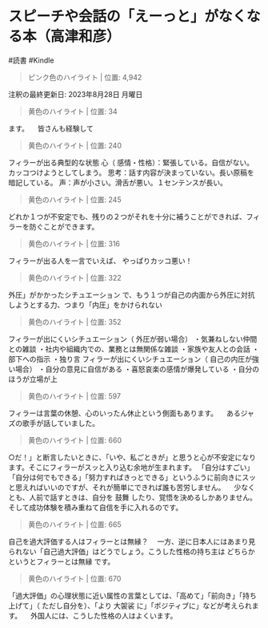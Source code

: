# スピーチや会話の「えーっと」がなくなる本（高津和彦）

#読書 #Kindle

> ピンク色のハイライト | 位置: 4,942

注釈の最終更新日: 2023年8月28日 月曜日


> 黄色のハイライト | 位置: 34

ます。 　皆さんも経験して


> 黄色のハイライト | 位置: 240

フィラーが出る典型的な状態 心（ 感情・性格）：緊張している。自信がない。カッコつけようとしてしまう。 思考：話す内容が決まっていない。長い原稿を暗記している。 声：声が小さい。滑舌が悪い。１センテンスが長い。


> 黄色のハイライト | 位置: 245

どれか１つが不安定でも、残りの２つがそれを十分に補うことができれば、フィラーを防ぐことができます。


> 黄色のハイライト | 位置: 316

フィラーが出る人を一言でいえば、 やっぱりカッコ悪い！


> 黄色のハイライト | 位置: 322

外圧」がかかったシチュエーション で、もう１つが自己の内面から外圧に対抗しようとする力、つまり「内圧」をかけられない


> 黄色のハイライト | 位置: 352

フィラーが出にくいシチュエーション（ 外圧が弱い場合） ・気兼ねしない仲間との雑談 ・社内や組織内での、業務とは無関係な雑談 ・家族や友人との会話 ・部下への指示 ・独り言 フィラーが出にくいシチュエーション（ 自己の内圧が強い場合） ・自分の意見に自信がある ・喜怒哀楽の感情が爆発している ・自分のほうが立場が上


> 黄色のハイライト | 位置: 597

フィラーは言葉の休憩、心のいったん休止という側面もあります。 　あるジャズの歌手が話していました。


> 黄色のハイライト | 位置: 660

○だ！」と断言したいときに、「いや、私ごときが」と思うと心が不安定になります。そこにフィラーがスッと入り込む余地が生まれます。 「自分はすごい」「自分は何でもできる」「努力すればきっとできる」というふうに前向きにスッと思えればいいのですが、それが簡単にできれば誰も苦労しません。 　少なくとも、人前で話すときは、自分を 鼓舞 したり、覚悟を決めるしかありません。そして成功体験を積み重ねて自信を手に入れるのです。


> 黄色のハイライト | 位置: 665

自己を過大評価する人はフィラーとは無縁？ 　一方、逆に日本人にはあまり見られない「自己過大評価」はどうでしょう。こうした性格の持ち主は どちらかというとフィラーとは無縁 です。


> 黄色のハイライト | 位置: 670

「過大評価」の心理状態に近い属性の言葉としては、「高めて」「前向き」「持ち上げて」（ ただし自分を）、「より 大袈裟 に」「ポジティブに」などが考えられます。 　外国人には、こうした性格の人はよくいます。


